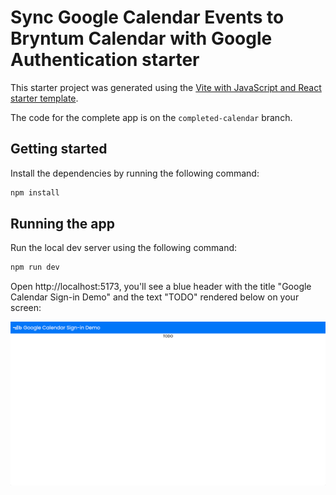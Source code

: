 # Sync Google Calendar Events to Bryntum Calendar with Google Authentication starter

This starter project was generated using the [Vite with JavaScript and React starter template](https://vite.dev/guide/#scaffolding-your-first-vite-project).

The code for the complete app is on the `completed-calendar` branch.

## Getting started

Install the dependencies by running the following command: 

```sh
npm install
```

## Running the app

Run the local dev server using the following command:

```sh
npm run dev
```

Open http://localhost:5173, you'll see a blue header with the title "Google Calendar Sign-in Demo" and the text "TODO" rendered below on your screen:

![Initial app](./src/assets/initial-app.png)